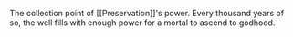 The collection point of [[Preservation]]'s power. Every thousand years of so, the well fills with enough power for a mortal to ascend to godhood.